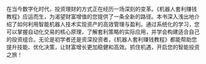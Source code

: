 在当今数字化时代，投资理财的方式正在经历一场深刻的变革。《机器人套利赚钱教程》应运而生，为渴望财富增值的您提供了一条全新的路径。本书深入浅出地介绍了如何利用智能机器人技术实现资产的高效管理与盈利。通过系统化的学习，您可以掌握自动化交易的核心原理，了解套利策略的实际应用，并学会构建适合自己的投资组合。无论是初学者还是资深投资者，《机器人套利赚钱教程》都能帮助您提升技能、优化决策，让财富增长更加稳健和高效。抓住机遇，开启您的智能投资之旅！